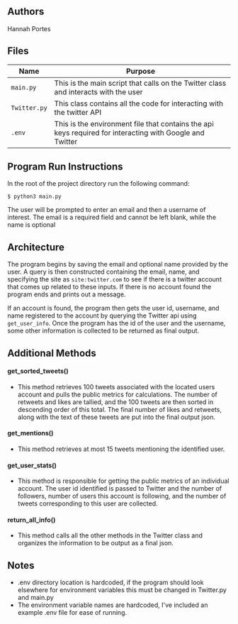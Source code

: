 
## Authors
Hannah Portes

## Files
Name | Purpose
--- | ---
`main.py` | This is the main script that calls on the Twitter class and interacts with the user
`Twitter.py` | This class contains all the code for interacting with the twitter API
`.env` | This is the environment file that contains the api keys required for interacting with Google and Twitter

## Program Run Instructions
In the root of the project directory run the following command:
```
$ python3 main.py
```
The user will be prompted to enter an email and then a username of interest. The email is a required field and cannot be left blank, while the name is optional

## Architecture
The program begins by saving the email and optional name provided by the user. A query is then constructed containing the email, name, and specifying the site as ```site:twitter.com``` to see if there is a twitter account that comes up related to these inputs. If there is no account found the program ends and prints out a message. 

If an account is found, the program then gets the user id, username, and name registered to the account by querying the Twitter api using ```get_user_info```. Once the program has the id of the user and the username, some other information is collected to be returned as final output.

## Additional Methods
#### get_sorted_tweets()
- This method retrieves 100 tweets associated with the located users account and pulls the public metrics for calculations. The number of retweets and likes are tallied, and the 100 tweets are then sorted in descending order of this total. The final number of likes and retweets, along with the text of these tweets are put into the final output json.

#### get_mentions()
- This method retrieves at most 15 tweets mentioning the identified user.

#### get_user_stats()
- This method is responsible for getting the public metrics of an individual account. The user id identified is passed to Twitter and the number of followers, number of users this account is following, and the number of tweets corresponding to this user are collected.

#### return_all_info()
- This method calls all the other methods in the Twitter class and organizes the information to be output as a final json.

## Notes
- .env directory location is hardcoded, if the program should look elsewhere for environment variables this must be changed in Twitter.py and main.py
- The environment variable names are hardcoded, I've included an example .env file for ease of running.